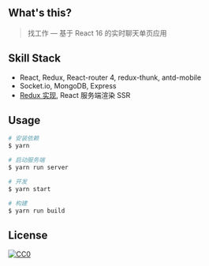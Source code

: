 ## What's this?
> 找工作 — 基于 React 16 的实时聊天单页应用

## Skill Stack
- React, Redux, React-router 4, redux-thunk, antd-mobile
- Socket.io, MongoDB, Express
- [Redux 实现](https://github.com/ifyour/my-redux), React 服务端渲染 SSR

## Usage
```bash
# 安装依赖
$ yarn

# 启动服务端
$ yarn run server

# 开发
$ yarn start

# 构建
$ yarn run build
```

## License
[![CC0](https://i.creativecommons.org/p/zero/1.0/88x31.png)](https://creativecommons.org/publicdomain/zero/1.0/)